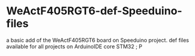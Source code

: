# WeActF405RGT6-def-Speeduino-files
a basic add of the WeActF405RGT6 board on Speeduino project. def files available for all projects on ArduinoIDE core STM32  ; P
